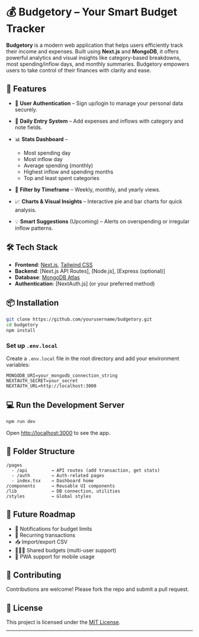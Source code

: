 # 💰 Budgetory – Your Smart Budget Tracker

**Budgetory** is a modern web application that helps users efficiently track their income and expenses. Built using **Next.js** and **MongoDB**, it offers powerful analytics and visual insights like category-based breakdowns, most spending/inflow days, and monthly summaries. Budgetory empowers users to take control of their finances with clarity and ease.

## 🚀 Features

* 🔐 **User Authentication** – Sign up/login to manage your personal data securely.
* 🧾 **Daily Entry System** – Add expenses and inflows with category and note fields.
* 📊 **Stats Dashboard** –

  * Most spending day
  * Most inflow day
  * Average spending (monthly)
  * Highest inflow and spending months
  * Top and least spent categories
* 📅 **Filter by Timeframe** – Weekly, monthly, and yearly views.
* 📈 **Charts & Visual Insights** – Interactive pie and bar charts for quick analysis.
* 💡 **Smart Suggestions** (Upcoming) – Alerts on overspending or irregular inflow patterns.

## 🛠️ Tech Stack

* **Frontend**: [Next.js](https://nextjs.org/), [Tailwind CSS](https://tailwindcss.com/)
* **Backend**: \[Next.js API Routes], \[Node.js], \[Express (optional)]
* **Database**: [MongoDB Atlas](https://www.mongodb.com/cloud/atlas)
* **Authentication**: \[NextAuth.js] (or your preferred method)

## 📦 Installation

```bash
git clone https://github.com/yourusername/budgetory.git
cd budgetory
npm install
```

### Set up `.env.local`

Create a `.env.local` file in the root directory and add your environment variables:

```env
MONGODB_URI=your_mongodb_connection_string
NEXTAUTH_SECRET=your_secret
NEXTAUTH_URL=http://localhost:3000
```

## 💻 Run the Development Server

```bash
npm run dev
```

Open [http://localhost:3000](http://localhost:3000) to see the app.

## 📁 Folder Structure

```
/pages
  - /api         → API routes (add transaction, get stats)
  - /auth        → Auth-related pages
  - index.tsx    → Dashboard home
/components      → Reusable UI components
/lib             → DB connection, utilities
/styles          → Global styles
```

## 🧠 Future Roadmap

* 🔔 Notifications for budget limits
* 📆 Recurring transactions
* 📥 Import/export CSV
* 🧑‍🤝‍🧑 Shared budgets (multi-user support)
* 📱 PWA support for mobile usage

## 🤝 Contributing

Contributions are welcome! Please fork the repo and submit a pull request.

## 📄 License

This project is licensed under the [MIT License](LICENSE).

---

